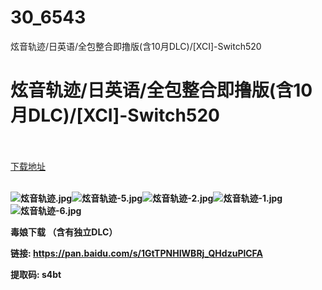 # 30_6543
炫音轨迹/日英语/全包整合即撸版(含10月DLC)/[XCI]-Switch520
# 炫音轨迹/日英语/全包整合即撸版(含10月DLC)/[XCI]-Switch520
 <br/></br>
[下载地址](https://www.switch520.cc/article/6543 "下载地址")
<br/></br>

<p><span><strong><img src="https://ddcdn.jd.com/ddimg/jfs/t1/130049/26/11517/340411/5f79e350Ec955c3c1/bb38c31cfbfe4003.jpg" alt="炫音轨迹.jpg" title="炫音轨迹.jpg"><img src="https://ddcdn.jd.com/ddimg/jfs/t1/145019/28/9944/81719/5f79e351E94a4d751/5f86f0df25629dc7.jpg" alt="炫音轨迹-5.jpg" title="炫音轨迹-5.jpg"><img src="https://ddcdn.jd.com/ddimg/jfs/t1/118366/23/19327/108487/5f79e351Ed08a96a0/66a2ccb7e2ffaee4.jpg" alt="炫音轨迹-2.jpg" title="炫音轨迹-2.jpg"><img src="https://ddcdn.jd.com/ddimg/jfs/t1/126869/4/14275/106009/5f79e351Ef2186b76/4e64123d32d86984.jpg" alt="炫音轨迹-1.jpg" title="炫音轨迹-1.jpg"><img src="https://ddcdn.jd.com/ddimg/jfs/t1/153715/14/1434/111661/5f79e351E2ed56b1e/2c8fea5abc80b860.jpg" alt="炫音轨迹-6.jpg" title="炫音轨迹-6.jpg"> &nbsp;<br></strong></span></p>
<p></p>
<p></p>
<p><span><strong>毒娘下载 （含有独立DLC）</strong></span></p>
<p><span><strong>链接: </strong></span><a href="https://pan.baidu.com/s/1GtTPNHIWBRj_QHdzuPlCFA" style="text-decoration: underline"><span><strong>https://pan.baidu.com/s/1GtTPNHIWBRj_QHdzuPlCFA</strong></span></a></p>
<p><span><strong>提取码: s4bt</strong></span></p>
